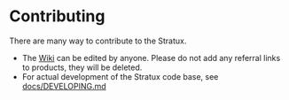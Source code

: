 # Contributing

There are many way to contribute to the Stratux.
- The [Wiki](https://github.com/stratux/stratux/wiki) can be edited by anyone. Please do not add any referral links to products, they will be deleted.
- For actual development of the Stratux code base, see [docs/DEVELOPING.md](https://github.com/stratux/stratux/docs/DEVELOPING.md)
